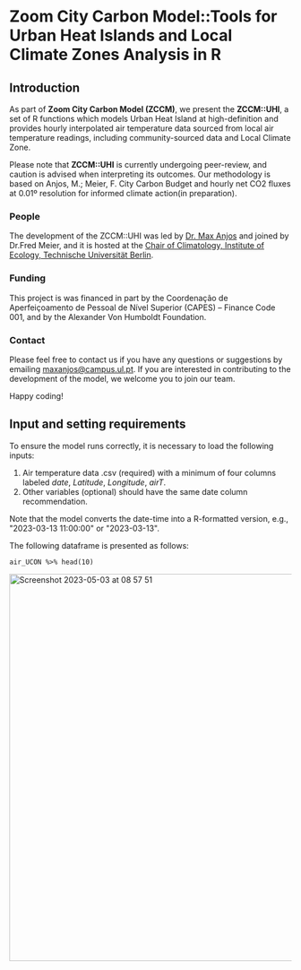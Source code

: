 # Zoom City Carbon Model::Tools for Urban Heat Islands and Local Climate Zones Analysis in R

## Introduction

As part of **Zoom City Carbon Model (ZCCM)**, we present the **ZCCM::UHI**, a set of R functions which models Urban Heat Island at high-definition and provides hourly interpolated air temperature data sourced from local air temperature readings, including community-sourced data and Local Climate Zone. 

Please note that **ZCCM::UHI** is currently undergoing peer-review, and caution is advised when interpreting its outcomes. Our methodology is based on Anjos, M.; Meier, F. City Carbon Budget and hourly net CO2 fluxes at 0.01º resolution for informed climate action(in preparation).

### People

The development of the ZCCM::UHI was led by [Dr. Max Anjos](https://www.researchgate.net/profile/Max-Anjos/research) and joined by Dr.Fred Meier, and it is hosted at the [Chair of Climatology, Institute of Ecology, Technische Universität Berlin](https://www.klima.tu-berlin.de/index.php?show=home_start&lan=en).

### Funding

This project is was financed in part by the Coordenação de Aperfeiçoamento de Pessoal de Nível Superior (CAPES) – Finance Code 001, and by the Alexander Von Humboldt Foundation.

### Contact

Please feel free to contact us if you have any questions or suggestions by emailing [maxanjos\@campus.ul.pt](mailto:maxanjos@campus.ul.pt). If you are interested in contributing to the development of the model, we welcome you to join our team.

Happy coding!

## Input and setting requirements

To ensure the model runs correctly, it is necessary to load the following inputs:

1.  Air temperature data .csv (required) with a minimum of four columns labeled *date*, *Latitude*, *Longitude*, *airT*. 
2.  Other variables (optional) should have the same date column recommendation.

Note that the model converts the date-time into a R-formatted version, e.g., "2023-03-13 11:00:00" or "2023-03-13".

The following dataframe is presented as follows:

```{r setup, include=TRUE}
air_UCON %>% head(10)
```
<img width="691" alt="Screenshot 2023-05-03 at 08 57 51" src="https://user-images.githubusercontent.com/94705218/235909499-82427b94-5f35-4e58-b08b-0418d6fb4f44.png">

